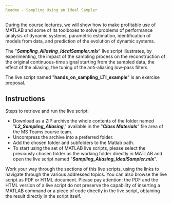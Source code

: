```yaml
---
Readme - Sampling Using an Ideal Sampler
---
```


During the course lectures, we will show how to make profitable use of MATLAB and some of its toolboxes to solve problems of performance analysis of dynamic systems, parametric estimation, identification of models from data, and prediction of the evolution of dynamic systems. 

The "***Sampling_Aliasing_IdealSampler.mlx***" live script illustrates, by experimenting, the impact of the sampling process on the reconstruction of the original continuous-time signal starting from the sampled data,  the effect of the aliasing, the tuning of the anti-aliasing low-pass filters.

The live script named "**hands_on_sampling_LTI_example**" is an exercise proposal. 

## Instructions

Steps to retrieve and run the live script:

- Download as a ZIP archive the whole contents of the folder named "***L2_Sampling_Aliasing***," available in the "***Class Materials***" file area of the MS Teams course team.
- Uncompress the archive into a preferred folder.
- Add the chosen folder and subfolders to the Matlab path.
- To start using the set of MATLAB live scripts, please select the previously chosen folder as the working folder directly in MATLAB and open the live script named "***Sampling_Aliasing_IdealSampler.mlx***".

Work your way through the sections of this live scripts, using the links to navigate through the various addressed topics. You can also browse the live script as PDF or HTML document. Please pay attention: the PDF and the HTML version of a live script do not preserve the capability of inserting a MATLAB command or a piece of code directly in the live script, obtaining the result directly in the script itself.

